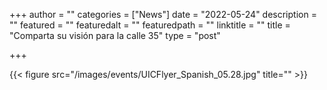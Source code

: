 +++
author = ""
categories = ["News"]
date = "2022-05-24"
description = ""
featured = ""
featuredalt = ""
featuredpath = ""
linktitle = ""
title = "Comparta su visión para la calle 35"
type = "post"

+++ 

 {{< figure src="/images/events/UICFlyer_Spanish_05.28.jpg" title="" >}}


